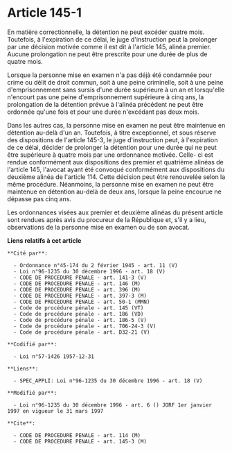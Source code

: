 # Article 145-1

En matière correctionnelle, la détention ne peut excéder quatre mois. Toutefois, à l'expiration de ce délai, le juge
d'instruction peut la prolonger par une décision motivée comme il est dit à l'article 145, alinéa premier. Aucune
prolongation ne peut être prescrite pour une durée de plus de quatre mois.

Lorsque la personne mise en examen n'a pas déjà été condamnée pour crime ou délit de droit commun, soit à une peine
criminelle, soit à une peine d'emprisonnement sans sursis d'une durée supérieure à un an et lorsqu'elle n'encourt pas une
peine d'emprisonnement supérieure à cinq ans, la prolongation de la détention prévue à l'alinéa précédent ne peut être
ordonnée qu'une fois et pour une durée n'excédant pas deux mois.

Dans les autres cas, la personne mise en examen ne peut être maintenue en détention au-delà d'un an. Toutefois, à titre
exceptionnel, et sous réserve des dispositions de l'article 145-3, le juge d'instruction peut, à l'expiration de ce délai,
décider de prolonger la détention pour une durée qui ne peut être supérieure à quatre mois par une ordonnance motivée. Celle-
ci est rendue conformément aux dispositions des premier et quatrième alinéas de l'article 145, l'avocat ayant été convoqué
conformément aux dispositions du deuxième alinéa de l'article 114. Cette décision peut être renouvelée selon la même
procédure. Néanmoins, la personne mise en examen ne peut être maintenue en détention au-delà de deux ans, lorsque la peine
encourue ne dépasse pas cinq ans.

Les ordonnances visées aux premier et deuxième alinéas du présent article sont rendues après avis du procureur de la
République et, s'il y a lieu, observations de la personne mise en examen ou de son avocat.

**Liens relatifs à cet article**

	**Cité par**:

	  - Ordonnance n°45-174 du 2 février 1945 - art. 11 (V)
	  - Loi n°96-1235 du 30 décembre 1996 - art. 18 (V)
	  - CODE DE PROCEDURE PENALE - art. 141-3 (V)
	  - CODE DE PROCEDURE PENALE - art. 146 (M)
	  - CODE DE PROCEDURE PENALE - art. 396 (M)
	  - CODE DE PROCEDURE PENALE - art. 397-3 (M)
	  - CODE DE PROCEDURE PENALE - art. 50-1 (MMN)
	  - Code de procédure pénale - art. 145 (VT)
	  - Code de procédure pénale - art. 186 (VD)
	  - Code de procédure pénale - art. 186-5 (V)
	  - Code de procédure pénale - art. 706-24-3 (V)
	  - Code de procédure pénale - art. D32-21 (V)

	**Codifié par**:

	  - Loi n°57-1426 1957-12-31

	**Liens**:

	  - SPEC_APPLI: Loi n°96-1235 du 30 décembre 1996 - art. 18 (V)

	**Modifié par**:

	  - Loi n°96-1235 du 30 décembre 1996 - art. 6 () JORF 1er janvier 1997 en vigueur le 31 mars 1997

	**Cite**:

	  - CODE DE PROCEDURE PENALE - art. 114 (M)
	  - CODE DE PROCEDURE PENALE - art. 145-3 (M)
